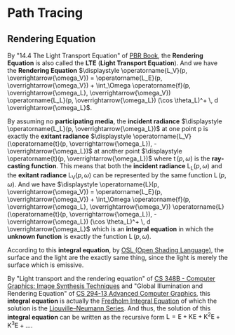 # Path Tracing

## Rendering Equation

By "14.4 The Light Transport Equation" of [PBR Book](https://www.pbr-book.org/3ed-2018/Light_Transport_I_Surface_Reflection/The_Light_Transport_Equation), the **Rendering Equation** is also called the **LTE** (**Light Transport Equation**). And we have the **Rendering Equation** $\displaystyle \operatorname{L_V}(p, \overrightarrow{\omega_V}) = \operatorname{L_E}(p, \overrightarrow{\omega_V}) + \int_\Omega \operatorname{f}(p, \overrightarrow{\omega_L}, \overrightarrow{\omega_V}) \operatorname{L_L}(p, \overrightarrow{\omega_L}) (\cos \theta_L)^+ \, d \overrightarrow{\omega_L}$.  

By assuming no **participating media**, the **incident radiance** $\displaystyle \operatorname{L_L}(p, \overrightarrow{\omega_L})$ at one point p is exactly the **exitant radiance** $\displaystyle \operatorname{L_V}(\operatorname{t}(p, \overrightarrow{\omega_L}), -\overrightarrow{\omega_L})$ at another point $\displaystyle \operatorname{t}(p, \overrightarrow{\omega_L})$ where $\displaystyle \operatorname{t}(p, \omega)$ is the **ray-casting function**. This means that both the **incident radiance** $\displaystyle \operatorname{L_L}(p, \omega)$ and the **exitant radiance** $\displaystyle \operatorname{L_V}(p, \omega)$ can be represented by the same function $\displaystyle \operatorname{L}(p, \omega)$. And we have $\displaystyle \operatorname{L}(p, \overrightarrow{\omega_V}) = \operatorname{L_E}(p, \overrightarrow{\omega_V}) + \int_\Omega \operatorname{f}(p, \overrightarrow{\omega_L}, \overrightarrow{\omega_V}) \operatorname{L}(\operatorname{t}(p, \overrightarrow{\omega_L}), -\overrightarrow{\omega_L}) (\cos \theta_L)^+ \, d \overrightarrow{\omega_L}$ which is an **integral equation** in which the **unknown function** is exactly the function $\displaystyle \operatorname{L}(p, \omega)$.  

According to this **integral equation**, by [OSL (Open Shading Language)](https://github.com/AcademySoftwareFoundation/OpenShadingLanguage), the surface and the light are the exactly same thing, since the light is merely the surface which is emissive.  

By "Light transport and the rendering equation" of [CS 348B - Computer Graphics: Image Synthesis Techniques](http://www-graphics.stanford.edu/courses/cs348b-96/transport/transport.html) and "Global Illumination and Rendering Equation" of [CS 294-13 Advanced Computer Graphics](https://inst.eecs.berkeley.edu/~cs294-13/fa09/), this **integral equation** is actually the [Fredholm Integral Equation](https://en.wikipedia.org/wiki/Fredholm_integral_equation) of which the solution is the [Liouville–Neumann Series](https://en.wikipedia.org/wiki/Liouville%E2%80%93Neumann_series). And thus, the solution of this **integral equation** can be written as the recursive form $\text{L} = \text{E} + \text{K}\text{E} + {\text{K}}^2\text{E} + {\text{K}}^3\text{E} + \ldots$.  



